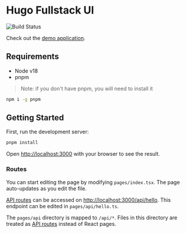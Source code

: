 # Hugo Fullstack UI

![Build Status](https://github.com/Stactica/st-template-static-spa/actions/workflows/nextjs.yml/badge.svg?branch=main)

Check out the [demo application](https://stactica.github.io/st-template-static-spa).

## Requirements

- Node v18
- pnpm

> Note: if you don't have pnpm, you will need to install it

```bash
npm i -g pnpm
```

## Getting Started

First, run the development server:

```bash
pnpm install
```

Open [http://localhost:3000](http://localhost:3000) with your browser to see the result.

### Routes

You can start editing the page by modifying `pages/index.tsx`. The page auto-updates as you edit the file.

[API routes](https://nextjs.org/docs/api-routes/introduction) can be accessed on [http://localhost:3000/api/hello](http://localhost:3000/api/hello). This endpoint can be edited in `pages/api/hello.ts`.

The `pages/api` directory is mapped to `/api/*`. Files in this directory are treated as [API routes](https://nextjs.org/docs/api-routes/introduction) instead of React pages.
